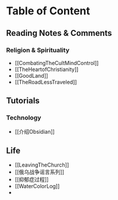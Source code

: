 # Table of Content

## Reading Notes & Comments
### Religion & Spirituality
 - [[CombatingTheCultMindControl]]
 - [[TheHeartofChristianity]]
 - [[GoodLand]]
 - [[TheRoadLessTraveled]]
## Tutorials
### Technology
- [[介绍Obsidian]]

## Life
- [[LeavingTheChurch]]
- [[俄乌战争谣言系列]]
- [[抑郁症过程]]
- [[WaterColorLog]]
- 
